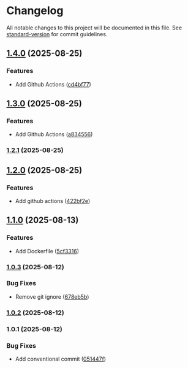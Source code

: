 # Changelog

All notable changes to this project will be documented in this file. See [standard-version](https://github.com/conventional-changelog/standard-version) for commit guidelines.

## [1.4.0](https://github.com/wakabibrian/recipe-app-api/compare/v1.3.0...v1.4.0) (2025-08-25)


### Features

* Add Github Actions ([cd4bf77](https://github.com/wakabibrian/recipe-app-api/commit/cd4bf77cad89a94ace080abe85ec8a02a2653eed))

## [1.3.0](https://github.com/wakabibrian/recipe-app-api/compare/v1.2.1...v1.3.0) (2025-08-25)


### Features

* Add Github Actions ([a834556](https://github.com/wakabibrian/recipe-app-api/commit/a8345568ac6e7abeba95a859a2197e8017fec821))

### [1.2.1](https://github.com/wakabibrian/recipe-app-api/compare/v1.2.0...v1.2.1) (2025-08-25)

## [1.2.0](https://github.com/wakabibrian/recipe-app-api/compare/v1.1.0...v1.2.0) (2025-08-25)


### Features

* Add github actions ([422bf2e](https://github.com/wakabibrian/recipe-app-api/commit/422bf2e9fa60bb7393e5c6514734d6e18054181a))

## [1.1.0](https://github.com/wakabibrian/recipe-app-api/compare/v1.0.3...v1.1.0) (2025-08-13)


### Features

* Add Dockerfile ([5cf3316](https://github.com/wakabibrian/recipe-app-api/commit/5cf331628f99837e2b49c31d2762215f3216d14f))

### [1.0.3](https://github.com/wakabibrian/recipe-app-api/compare/v1.0.2...v1.0.3) (2025-08-12)


### Bug Fixes

* Remove git ignore ([678eb5b](https://github.com/wakabibrian/recipe-app-api/commit/678eb5b75dbd48d3e40301e2923ccbceb0e909d1))

### [1.0.2](https://github.com/wakabibrian/recipe-app-api/compare/v1.0.1...v1.0.2) (2025-08-12)

### 1.0.1 (2025-08-12)


### Bug Fixes

* Add conventional commit ([051447f](https://github.com/wakabibrian/recipe-app-api/commit/051447fcf7b9f72d55d9b15cbf3b4d9266031cc7))
